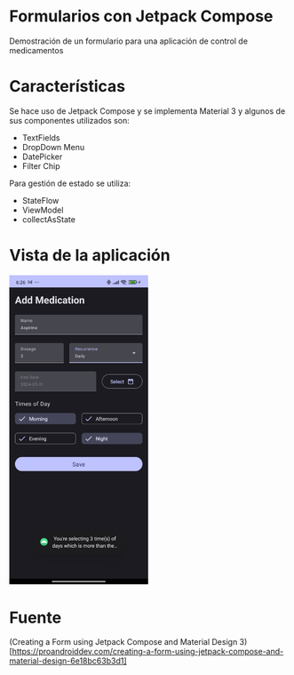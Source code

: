 # Formularios con Jetpack Compose

Demostración de un formulario para una aplicación de control de medicamentos

# Características

Se hace uso de Jetpack Compose y se implementa Material 3 y algunos de sus componentes utilizados son:
* TextFields
* DropDown Menu
* DatePicker
* Filter Chip

Para gestión de estado se utiliza:
- StateFlow
- ViewModel
- collectAsState

# Vista de la aplicación

<img alt="formcompose.jpg" src="app%2Fsrc%2Fmain%2Fres%2Fdrawable%2Fformcompose.jpg" width="250"/>

# Fuente
(Creating a Form using Jetpack Compose and Material Design 3)[https://proandroiddev.com/creating-a-form-using-jetpack-compose-and-material-design-6e18bc63b3d1]